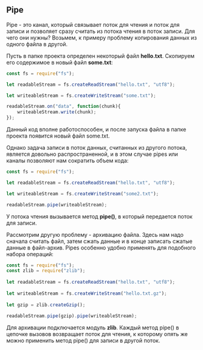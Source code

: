 ## Pipe

Pipe - это канал, который связывает поток для чтения и поток для записи и позволяет сразу считать из потока чтения в поток записи. Для чего они нужны? 
Возьмем, к примеру проблему копирования данных из одного файла в другой.

Пусть в папке проекта определен некоторый файл **hello.txt**. Скопируем его содержимое в новый файл **some.txt**:

```js
const fs = require("fs");

let readableStream = fs.createReadStream("hello.txt", "utf8");

let writeableStream = fs.createWriteStream("some.txt");

readableStream.on("data", function(chunk){
    writeableStream.write(chunk);
});
```

Данный код вполне работоспособен, и после запуска файла в папке проекта появится новый файл some.txt.

Однако задача записи в поток данных, считанных из другого потока, является довольно распространенной, и в этом случае pipes или каналы позволяют 
нам сократить объем кода:

```js
const fs = require("fs");

let readableStream = fs.createReadStream("hello.txt", "utf8");

let writeableStream = fs.createWriteStream("some2.txt");

readableStream.pipe(writeableStream);
```

У потока чтения вызывается метод **pipe()**, в который передается поток для записи.

Рассмотрим другую проблему - архивацию файла. Здесь нам надо сначала считать файл, затем сжать данные и в конце записать сжатые данные в файл-архив. 
Pipes особенно удобно применять для подобного набора операций:

```js
const fs = require("fs");
const zlib = require("zlib");
 
let readableStream = fs.createReadStream("hello.txt", "utf8");
 
let writeableStream = fs.createWriteStream("hello.txt.gz");
 
let gzip = zlib.createGzip();
 
readableStream.pipe(gzip).pipe(writeableStream);
```

Для архивации подключается модуль **zlib**. Каждый метод pipe() в цепочке вызовов возвращает поток для чтения, к которому 
опять же можно применить метод pipe() для записи в другой поток.

